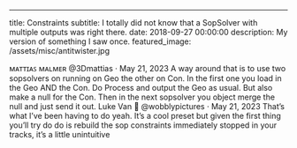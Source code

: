 ---
title: Constraints
subtitle: I totally did not know that a SopSolver with multiple outputs was right there.
date: 2018-09-27 00:00:00
description: My version of something I saw once.
featured_image: /assets/misc/antitwister.jpg



ᴍᴀᴛᴛɪᴀꜱ ᴍᴀʟᴍᴇʀ
@3Dmattias
·
May 21, 2023
A way around that is to use two sopsolvers on running on Geo the other on Con. In the first one you load in the Geo AND the Con. Do Process and output the Geo as usual. But also make a null for the Con. Then in the next sopsolver you object merge the null and just send it out.
Luke Van 🥴
@wobblypictures
·
May 21, 2023
That’s what I’ve been having to do yeah. It’s a cool preset but given the first thing you’ll try do do is rebuild the sop constraints immediately stopped in your tracks, it’s a little unintuitive